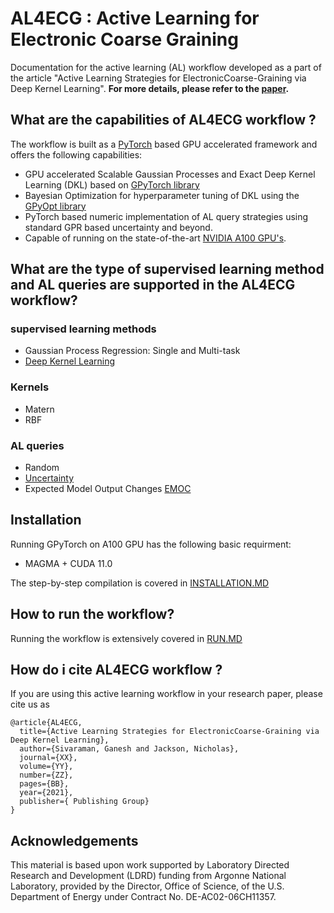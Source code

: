 # AL4ECG : Active Learning for Electronic Coarse Graining 


Documentation for the active learning (AL) workflow developed as a part of the article "Active Learning Strategies for ElectronicCoarse-Graining via Deep Kernel Learning". 
__For more details, please refer to the [paper](https://www.url_to_be_added.com).__



## What are the capabilities of AL4ECG workflow ?

The workflow is built as a [PyTorch](https://pytorch.org) based GPU accelerated framework and offers the following capabilities:

* GPU accelerated Scalable Gaussian Processes and Exact Deep Kernel Learning (DKL) based on [GPyTorch library](https://gpytorch.ai)
* Bayesian Optimization for hyperparameter tuning of  DKL using the [GPyOpt library](https://github.com/SheffieldML/GPyOpt)
* PyTorch based numeric implementation of AL query strategies using standard GPR based uncertainty and beyond.
* Capable of running on the state-of-the-art [NVIDIA A100 GPU's](https://www.nvidia.com/en-us/data-center/a100/).


## What are the type of  supervised learning method  and  AL queries are supported in the  AL4ECG workflow?

###  supervised learning methods
* Gaussian Process Regression: Single and Multi-task
* [Deep Kernel Learning](http://proceedings.mlr.press/v51/wilson16.html) 

### Kernels
* Matern 
* RBF

### AL queries
* Random 
* [Uncertainty](https://link.springer.com/article/10.1007/s11263-009-0268-3) 
* Expected Model Output Changes [EMOC](https://link.springer.com/chapter/10.1007/978-3-319-10593-2_37)

## Installation 

Running GPyTorch on A100 GPU has the following basic requirment:

* MAGMA + CUDA 11.0


The step-by-step compilation is covered in [INSTALLATION.MD](https://github.com/TheJacksonLab/ECG_ActiveLearning/blob/main/INSTALLATION.MD)


## How to run the workflow?

Running the workflow is extensively covered in [RUN.MD](https://github.com/TheJacksonLab/ECG_ActiveLearning/blob/main/RUN.MD)

## How do i cite AL4ECG workflow ?

If you are using this active learning workflow  in your research paper, please cite us as
```
@article{AL4ECG,
  title={Active Learning Strategies for ElectronicCoarse-Graining via Deep Kernel Learning},
  author={Sivaraman, Ganesh and Jackson, Nicholas},
  journal={XX},
  volume={YY},
  number={ZZ},
  pages={BB},
  year={2021},
  publisher={ Publishing Group}
}
```

## Acknowledgements
This  material  is  based  upon  work  supported  by  Laboratory  Directed  Research  and  Development (LDRD) funding from Argonne National Laboratory, provided by the Director, Office of Science, of the U.S. Department of Energy under Contract No. DE-AC02-06CH11357.


